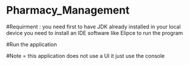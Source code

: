 # Pharmacy_Management

#Requirment : you need first to have JDK already installed in your local device
             you need to install an IDE software like Elipce to run the program
             
#Run the application 

#Note = this application does not use a UI it just use the console
